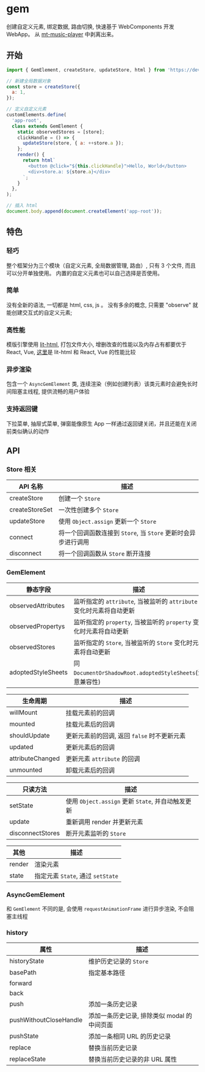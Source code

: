 # gem

创建自定义元素, 绑定数据, 路由切换, 快速基于 WebComponents 开发 WebApp。
从 [mt-music-player](https://github.com/mantou132/mt-music-player) 中剥离出来。

## 开始

```js
import { GemElement, createStore, updateStore, html } from 'https://dev.jspm.io/@mantou/gem';

// 新建全局数据对象
const store = createStore({
  a: 1,
});

// 定义自定义元素
customElements.define(
  'app-root',
  class extends GemElement {
    static observedStores = [store];
    clickHandle = () => {
      updateStore(store, { a: ++store.a });
    };
    render() {
      return html`
        <button @click="${this.clickHandle}">Hello, World</button>
        <div>store.a: ${store.a}</div>
      `;
    }
  },
);

// 插入 html
document.body.append(document.createElement('app-root'));
```

## 特色

### 轻巧

整个框架分为三个模块（自定义元素, 全局数据管理, 路由）, 只有 3 个文件, 而且可以分开单独使用。
内置的自定义元素也可以自己选择是否使用。

### 简单

没有全新的语法, 一切都是 html, css, js 。
没有多余的概念, 只需要 "observe" 就能创建交互式的自定义元素;

### 高性能

模版引擎使用 [lit-html](https://github.com/Polymer/lit-html),
打包文件大小, 增删改查的性能以及内存占有都要优于 React, Vue,
[这里](https://rawgit.com/krausest/js-framework-benchmark/master/webdriver-ts-results/table.html)是 lit-html 和 React, Vue 的性能比较

### 异步渲染

包含一个 `AsyncGemElement` 类, 连续渲染（例如创建列表）该类元素时会避免长时间阻塞主线程, 提供流畅的用户体验

### 支持返回键

下拉菜单, 抽屉式菜单, 弹窗能像原生 App 一样通过返回键关闭，并且还能在关闭前类似确认的动作

## API

### Store 相关

| API 名称       | 描述                                                          |
| -------------- | ------------------------------------------------------------- |
| createStore    | 创建一个 `Store`                                              |
| createStoreSet | 一次性创建多个 `Store`                                        |
| updateStore    | 使用 `Object.assign` 更新一个 `Store`                         |
| connect        | 将一个回调函数连接到 `Store`, 当 `Store` 更新时会异步进行调用 |
| disconnect     | 将一个回调函数从 `Store` 断开连接                             |

### GemElement

| 静态字段           | 描述                                                                |
| ------------------ | ------------------------------------------------------------------- |
| observedAttributes | 监听指定的 `attribute`, 当被监听的 `attribute` 变化时元素将自动更新 |
| observedPropertys  | 监听指定的 `property`, 当被监听的 `property` 变化时元素将自动更新   |
| observedStores     | 监听指定的 `Store`, 当被监听的 `Store` 变化时元素将自动更新         |
| adoptedStyleSheets | 同 `DocumentOrShadowRoot.adoptedStyleSheets`(注意兼容性)            |

| 生命周期         | 描述                                        |
| ---------------- | ------------------------------------------- |
| willMount        | 挂载元素前的回调                            |
| mounted          | 挂载元素后的回调                            |
| shouldUpdate     | 更新元素前的回调, 返回 `false` 时不更新元素 |
| updated          | 更新元素后的回调                            |
| attributeChanged | 更新元素 `attribute` 的回调                 |
| unmounted        | 卸载元素后的回调                            |

| 只读方法         | 描述                                              |
| ---------------- | ------------------------------------------------- |
| setState         | 使用 `Object.assign` 更新 `State`, 并自动触发更新 |
| update           | 重新调用 render 并更新元素                        |
| disconnectStores | 断开元素监听的 `Store`                            |

| 其他   | 描述                              |
| ------ | --------------------------------- |
| render | 渲染元素                          |
| state  | 指定元素 `State`, 通过 `setState` |

### AsyncGemElement

和 `GemElement` 不同的是, 会使用 `requestAnimationFrame` 进行异步渲染, 不会阻塞主线程

### history

| 属性                   | 描述                                        |
| ---------------------- | ------------------------------------------- |
| historyState           | 维护历史记录的 `Store`                      |
| basePath               | 指定基本路径                                |
| forward                |                                             |
| back                   |                                             |
| push                   | 添加一条历史记录                            |
| pushWithoutCloseHandle | 添加一条历史记录, 排除类似 modal 的中间页面 |
| pushState              | 添加一条相同 URL 的历史记录                 |
| replace                | 替换当前历史记录                            |
| replaceState           | 替换当前历史记录的非 URL 属性               |
